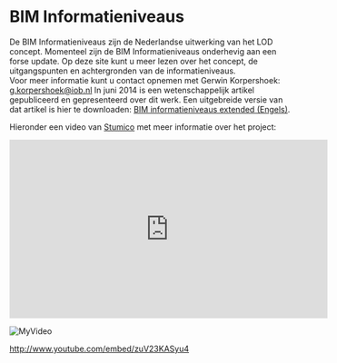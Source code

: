 BIM Informatieniveaus
=================

De BIM Informatieniveaus zijn de Nederlandse uitwerking van het LOD concept. Momenteel zijn de BIM Informatieniveaus onderhevig aan een forse update. Op deze site kunt u meer lezen over het concept, de uitgangspunten en achtergronden van de informatieniveaus.	 	 
Voor meer informatie kunt u contact opnemen met Gerwin Korpershoek: g.korpershoek@iob.nl
In juni 2014 is een wetenschappelijk artikel gepubliceerd en gepresenteerd over dit werk. Een uitgebreide versie van dat artikel is hier te downloaden: [BIM informatieniveaus extended (Engels)](https://github.com/BIM-Handboek-NL/shared-resources/blob/master/publications/20140403_BIM-InformationLevels-extended.pdf?raw=true).	 	

Hieronder een video van [Stumico](http://stumico.nl) met meer informatie over het project:	 	 

<iframe src="http://www.youtube.com/embed/zuV23KASyu4?rel=0" width="560" height="315" frameborder="0" allowfullscreen="allowfullscreen"></iframe>

![MyVideo](http://www.youtube.com/embed/zuV23KASyu4)

http://www.youtube.com/embed/zuV23KASyu4
